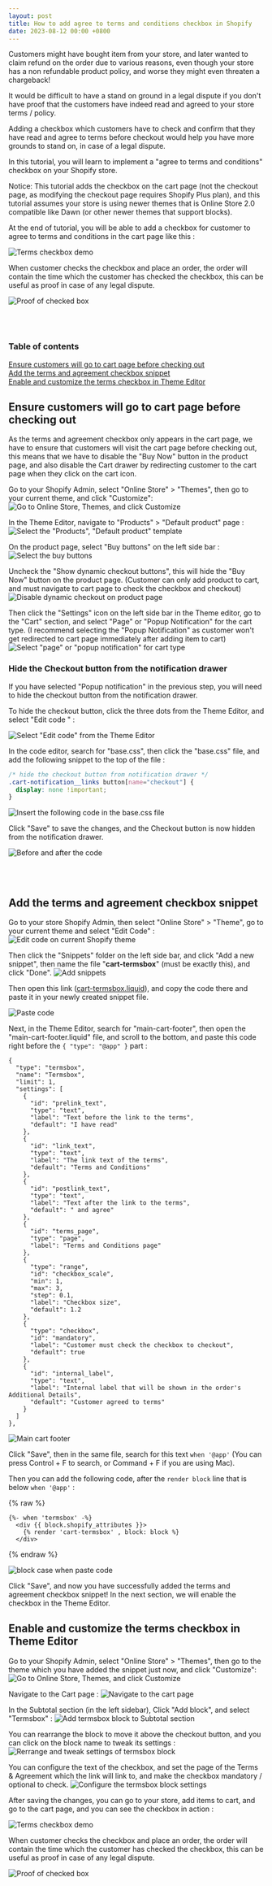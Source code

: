 ```yaml
---
layout: post
title: How to add agree to terms and conditions checkbox in Shopify
date: 2023-08-12 00:00 +0800
---
```


<!-- Add pain description -->
Customers might have bought item from your store, and later wanted to claim refund on the order due to various reasons, even though your store has a non refundable product policy, and worse they might even threaten a chargeback!

It would be difficult to have a stand on ground in a legal dispute if you don't have proof that the customers have indeed read and agreed to your store terms / policy.

Adding a checkbox which customers have to check and confirm that they have read and agree to terms before checkout would help you have more grounds to stand on, in case of a legal dispute.

In this tutorial, you will learn to implement a "agree to terms and conditions" checkbox on your Shopify store.


Notice: This tutorial adds the checkbox on the cart page (not the checkout page, as modifying the checkout page requires Shopify Plus plan), and this tutorial assumes your store is using newer themes that is Online Store 2.0 compatible like Dawn (or other newer themes that support blocks).

At the end of tutorial, you will be able to add a checkbox for customer to agree to terms and conditions in the cart page like this :

![Terms checkbox demo](https://img.yagisoftware.com/19-terms-checkbox/checkbox_demo.gif)

When customer checks the checkbox and place an order, the order will contain the time which the customer has checked the checkbox, this can be useful as proof in case of any legal dispute.

![Proof of checked box](https://img.yagisoftware.com/19-terms-checkbox/yes_check.png)


<br><br>
### Table of contents
<a href="#ensure-customers-will-go-to-cart-page-before-checking-out">Ensure customers will go to cart page before checking out</a>
<br>
<a href="add-the-terms-and-agreement-checkbox-snippet">Add the terms and agreement checkbox snippet</a>
<br>
<a href="enable-and-customize-the-terms-checkbox-in-theme-editor">Enable and customize the terms checkbox in Theme Editor</a>
<br>


## Ensure customers will go to cart page before checking out

As the terms and agreement checkbox only appears in the cart page, we have to ensure that customers will visit the cart page before checking out, this means that we have to disable the "Buy Now" button in the product page, and also disable the Cart drawer by redirecting customer to the cart page when they click on the cart icon.


Go to your Shopify Admin, select "Online Store" > "Themes", then go to your current theme, and click "Customize": 
![Go to Online Store, Themes, and click Customize](https://img.yagisoftware.com/19-terms-checkbox/1customize_theme.png)


In the Theme Editor, navigate to "Products" > "Default product" page :
![Select the "Products", "Default product" template](https://img.yagisoftware.com/19-terms-checkbox/2select_products.png)


On the product page, select "Buy buttons" on the left side bar :
![Select the buy buttons](https://img.yagisoftware.com/19-terms-checkbox/3select_buy_buttons.png)

Uncheck the "Show dynamic checkout buttons", this will hide the "Buy Now" button on the product page. (Customer can only add product to cart, and must navigate to cart page to check the checkbox and checkout)
![Disable dynamic checkout on product page](https://img.yagisoftware.com/19-terms-checkbox/4disable_dynamic_checkout.png)

Then click the "Settings" icon on the left side bar in the Theme editor, go to the "Cart" section, and select "Page" or "Popup Notification" for the cart type. (I recommend selecting the "Popup Notification" as customer won't get redirected to cart page immediately after adding item to cart)
![Select "page" or "popup notification" for cart type](https://img.yagisoftware.com/19-terms-checkbox/5cart_type.png)

### Hide the Checkout button from the notification drawer

If you have selected "Popup notification" in the previous step, you will need to hide the checkout button from the notification drawer.

To hide the checkout button, click the three dots from the Theme Editor, and select "Edit code " :

![Select "Edit code" from the Theme Editor](https://img.yagisoftware.com/19-terms-checkbox/6edit_code.png)

In the code editor, search for "base.css", then click the "base.css" file, and add the following snippet to the top of the file :

```css
/* hide the checkout button from notification drawer */
.cart-notification__links button[name="checkout"] {
  display: none !important;
}
```

![Insert the following code in the base.css file](https://img.yagisoftware.com/19-terms-checkbox/7hide_checkout.png)


Click "Save" to save the changes, and the Checkout button is now hidden from the notification drawer.

![Before and after the code](https://img.yagisoftware.com/19-terms-checkbox/8before_after.png)

<br><br>

## Add the terms and agreement checkbox snippet

Go to your store Shopify Admin, then select "Online Store" > "Theme", go to your current theme and select "Edit Code" :
![Edit code on current Shopify theme](https://img.yagisoftware.com/16-only-show-product-certain-customer/3edit_code.png)

Then click the "Snippets" folder on the left side bar, and click "Add a new snippet", then name the file "**cart-termsbox**" (must be exactly this), and click "Done".
![Add snippets](https://img.yagisoftware.com/19-terms-checkbox/9add_snippets.png)

Then open this link (<a href="https://github.com/YagiSoftware/termsbox/blob/master/snippets/cart-termsbox.liquid" target="_blank">cart-termsbox.liquid</a>), and copy the code there and paste it in your newly created snippet file.

![Paste code](https://img.yagisoftware.com/19-terms-checkbox/10paste_code.png)


Next, in the Theme Editor, search for "main-cart-footer", then open the  "main-cart-footer.liquid" file, and scroll to the bottom, and paste this code right before the `{ "type": "@app" }` part :

```
{
  "type": "termsbox",
  "name": "Termsbox",
  "limit": 1,
  "settings": [
    {
      "id": "prelink_text",
      "type": "text",
      "label": "Text before the link to the terms",
      "default": "I have read"
    },
    {
      "id": "link_text",
      "type": "text",
      "label": "The link text of the terms",
      "default": "Terms and Conditions"
    },
    {
      "id": "postlink_text",
      "type": "text",
      "label": "Text after the link to the terms",
      "default": " and agree"
    },
    {
      "id": "terms_page",
      "type": "page",
      "label": "Terms and Conditions page"
    },
    {
      "type": "range",
      "id": "checkbox_scale",
      "min": 1,
      "max": 3,
      "step": 0.1,
      "label": "Checkbox size",
      "default": 1.2
    },
    {
      "type": "checkbox",
      "id": "mandatory",
      "label": "Customer must check the checkbox to checkout",
      "default": true
    },
    {
      "id": "internal_label",
      "type": "text",
      "label": "Internal label that will be shown in the order's Additional Details",
      "default": "Customer agreed to terms"
    }
  ]
},
```

![Main cart footer](https://img.yagisoftware.com/19-terms-checkbox/11main-cart-footer.png)


Click "Save", then in the same file, search for this text `when '@app'` (You can press Control + F to search, or Command + F if you are using Mac).

Then you can add the following code, after the `render block` line that is below `when '@app'` : 

{% raw %}
```liquid
{%- when 'termsbox' -%}
  <div {{ block.shopify_attributes }}>
    {% render 'cart-termsbox' , block: block %}
  </div>
```
{% endraw %}

![block case when paste code](https://img.yagisoftware.com/19-terms-checkbox/12when.png)


Click "Save", and now you have successfully added the terms and agreement checkbox snippet! In the next section, we will enable the checkbox in the Theme Editor.

## Enable and customize the terms checkbox in Theme Editor
Go to your Shopify Admin, select "Online Store" > "Themes", then go to the theme which you have added the snippet just now, and click "Customize": 
![Go to Online Store, Themes, and click Customize](https://img.yagisoftware.com/19-terms-checkbox/1customize_theme.png)

Navigate to the Cart page :
![Navigate to the cart page](https://img.yagisoftware.com/19-terms-checkbox/13cart.png)

In the Subtotal section (in the left sidebar), Click "Add block", and select "Termsbox" :
![Add termsbox block to Subtotal section](https://img.yagisoftware.com/19-terms-checkbox/14add_block.png)

You can rearrange the block to move it above the checkout button, and you can click on the block name to tweak its settings : 
![Rerrange and tweak settings of termsbox block](https://img.yagisoftware.com/19-terms-checkbox/15click_block.png)

You can configure the text of the checkbox, and set the page of the Terms & Agreement which the link will link to, and make the checkbox mandatory / optional to check.
![Configure the termsbox block settings](https://img.yagisoftware.com/19-terms-checkbox/16block_settings.png)


After saving the changes, you can go to your store, add items to cart, and go to the cart page, and you can see the checkbox in action : 

![Terms checkbox demo](https://img.yagisoftware.com/19-terms-checkbox/checkbox_demo.gif)

When customer checks the checkbox and place an order, the order will contain the time which the customer has checked the checkbox, this can be useful as proof in case of any legal dispute.

![Proof of checked box](https://img.yagisoftware.com/19-terms-checkbox/yes_check.png)

<!-- ensure customer will go to the cart page -->
<!-- disable cart drawer, make when click cart icon, go to cart page -->
<!-- hide "buy now" option on the product page -->